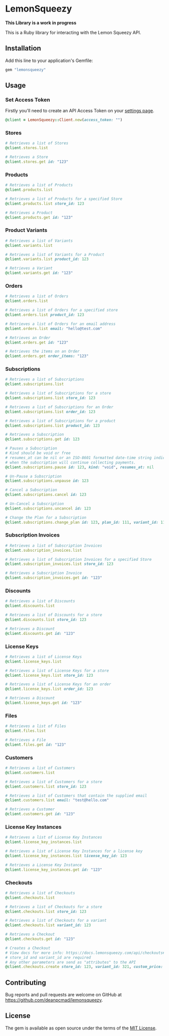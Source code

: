 # LemonSqueezy

**This Library is a work in progress**

This is a Ruby library for interacting with the Lemon Squeezy API.

## Installation

Add this line to your application's Gemfile:

```ruby
gem "lemonsqueezy"
```

## Usage

### Set Access Token

Firstly you'll need to create an API Access Token on your [settings page](https://app.lemonsqueezy.com/settings/api).

```ruby
@client = LemonSqueezy::Client.new(access_token: "")
```

### Stores

```ruby
# Retrieves a list of Stores
@client.stores.list

# Retrieves a Store
@client.stores.get id: "123"
```

### Products

```ruby
# Retrieves a list of Products
@client.products.list

# Retrieves a list of Products for a specified Store
@client.products.list store_id: 123

# Retrieves a Product
@client.products.get id: "123"
```

### Product Variants

```ruby
# Retrieves a list of Variants
@client.variants.list

# Retrieves a list of Variants for a Product
@client.variants.list product_id: 123

# Retrieves a Variant
@client.variants.get id: "123"
```

### Orders

```ruby
# Retrieves a list of Orders
@client.orders.list

# Retrieves a list of Orders for a specified store
@client.orders.list product_id: 123

# Retrieves a list of Orders for an email address
@client.orders.list email: "hello@test.com"

# Retrieves an Order
@client.orders.get id: "123"

# Retrieves the items on an Order
@client.orders.get order_items: "123"
```

### Subscriptions

```ruby
# Retrieves a list of Subscriptions
@client.subscriptions.list

# Retrieves a list of Subscriptions for a store
@client.subscriptions.list store_id: 123

# Retrieves a list of Subscriptions for an Order
@client.subscriptions.list order_id: 123

# Retrieves a list of Subscriptions for a product
@client.subscriptions.list product_id: 123

# Retrieves a Subscription
@client.subscriptions.get id: 123

# Pauses a Subscription
# Kind should be void or free
# resumes_at can be nil or an ISO-8601 formatted date-time string indicating
# when the subscription will continue collecting payments.
@client.subscriptions.pause id: 123, kind: "void", resumes_at: nil

# Un-Pause a Subscription
@client.subscriptions.unpause id: 123

# Cancel a Subscription
@client.subscriptions.cancel id: 123

# Un-Cancel a Subscription
@client.subscriptions.uncancel id: 123

# Change the Plan for a Subscription
@client.subscriptions.change_plan id: 123, plan_id: 111, variant_id: 111
```

### Subscription Invoices

```ruby
# Retrieves a list of Subscription Invoices
@client.subscription_invoices.list

# Retrieves a list of Subscription Invoices for a specified Store
@client.subscription_invoices.list store_id: 123

# Retrieves a Subscription Invoice
@client.subscription_invoices.get id: "123"
```

### Discounts

```ruby
# Retrieves a list of Discounts
@client.discounts.list

# Retrieves a list of Discounts for a store
@client.discounts.list store_id: 123

# Retrieves a Discount
@client.discounts.get id: "123"
```

### License Keys

```ruby
# Retrieves a list of License Keys
@client.license_keys.list

# Retrieves a list of License Keys for a store
@client.license_keys.list store_id: 123

# Retrieves a list of License Keys for an order
@client.license_keys.list order_id: 123

# Retrieves a Discount
@client.license_keys.get id: "123"
```

### Files

```ruby
# Retrieves a list of Files
@client.files.list

# Retrieves a File
@client.files.get id: "123"
```

### Customers

```ruby
# Retrieves a list of Customers
@client.customers.list

# Retrieves a list of Customers for a store
@client.customers.list store_id: 123

# Retrieves a list of Customers that contain the supplied email
@client.customers.list email: "test@hello.com"

# Retrieves a Customer
@client.customers.get id: "123"
```

### License Key Instances

```ruby
# Retrieves a list of License Key Instances
@client.license_key_instances.list

# Retrieves a list of License Key Instances for a license key
@client.license_key_instances.list license_key_id: 123

# Retrieves a License Key Instance
@client.license_key_instances.get id: "123"
```

### Checkouts

```ruby
# Retrieves a list of Checkouts
@client.checkouts.list

# Retrieves a list of Checkouts for a store
@client.checkouts.list store_id: 123

# Retrieves a list of Checkouts for a variant
@client.checkouts.list variant_id: 123

# Retrieves a Checkout
@client.checkouts.get id: "123"

# Creates a Checkout
# View docs for more info: https://docs.lemonsqueezy.com/api/checkouts#create-a-checkout
# store_id and variant_id are required
# Any other parameters are send as "attributes" to the API
@client.checkouts.create store_id: 123, variant_id: 321, custom_price: 500, product_options: {name: "a test name"}
```


## Contributing

Bug reports and pull requests are welcome on GitHub at https://github.com/deanpcmad/lemonsqueezy.

## License

The gem is available as open source under the terms of the [MIT License](https://opensource.org/licenses/MIT).
